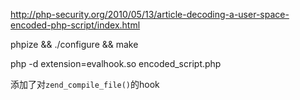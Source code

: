 http://php-security.org/2010/05/13/article-decoding-a-user-space-encoded-php-script/index.html

phpize && ./configure && make

php -d extension=evalhook.so encoded_script.php

添加了对`zend_compile_file()`的hook
